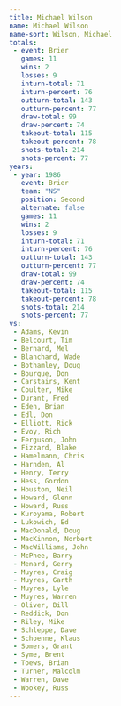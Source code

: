 ```yaml
---
title: Michael Wilson
name: Michael Wilson
name-sort: Wilson, Michael
totals:
 - event: Brier
   games: 11
   wins: 2
   losses: 9
   inturn-total: 71
   inturn-percent: 76
   outturn-total: 143
   outturn-percent: 77
   draw-total: 99
   draw-percent: 74
   takeout-total: 115
   takeout-percent: 78
   shots-total: 214
   shots-percent: 77
years:
 - year: 1986
   event: Brier
   team: "NS"
   position: Second
   alternate: false
   games: 11
   wins: 2
   losses: 9
   inturn-total: 71
   inturn-percent: 76
   outturn-total: 143
   outturn-percent: 77
   draw-total: 99
   draw-percent: 74
   takeout-total: 115
   takeout-percent: 78
   shots-total: 214
   shots-percent: 77
vs:
 - Adams, Kevin
 - Belcourt, Tim
 - Bernard, Mel
 - Blanchard, Wade
 - Bothamley, Doug
 - Bourque, Don
 - Carstairs, Kent
 - Coulter, Mike
 - Durant, Fred
 - Eden, Brian
 - Edl, Don
 - Elliott, Rick
 - Evoy, Rich
 - Ferguson, John
 - Fizzard, Blake
 - Hamelmann, Chris
 - Harnden, Al
 - Henry, Terry
 - Hess, Gordon
 - Houston, Neil
 - Howard, Glenn
 - Howard, Russ
 - Kuroyama, Robert
 - Lukowich, Ed
 - MacDonald, Doug
 - MacKinnon, Norbert
 - MacWilliams, John
 - McPhee, Barry
 - Menard, Gerry
 - Muyres, Craig
 - Muyres, Garth
 - Muyres, Lyle
 - Muyres, Warren
 - Oliver, Bill
 - Reddick, Don
 - Riley, Mike
 - Schleppe, Dave
 - Schoenne, Klaus
 - Somers, Grant
 - Syme, Brent
 - Toews, Brian
 - Turner, Malcolm
 - Warren, Dave
 - Wookey, Russ
---
```

